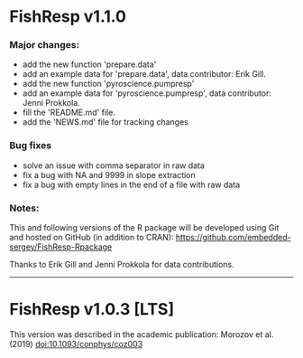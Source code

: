 # FishResp v1.1.0

### Major changes:
* add the new function 'prepare.data'
* add an example data for 'prepare.data', data contributor: Erik Gill.
* add the new function 'pyroscience.pumpresp'
* add an example data for 'pyroscience.pumpresp', data contributor: Jenni Prokkola.
* fill the 'README.md' file.
* add the 'NEWS.md' file for tracking changes

### Bug fixes
* solve an issue with comma separator in raw data
* fix a bug with NA and 9999 in slope extraction
* fix a bug with empty lines in the end of a file with raw data

### Notes:
This and following versions of the R package will be developed using Git and hosted on GitHub (in addition to CRAN):
<https://github.com/embedded-sergey/FishResp-Rpackage>

Thanks to Erik Gill and Jenni Prokkola for data contributions.

------------------------------------------------------------

# FishResp v1.0.3 [LTS]
This version was described in the academic publication:
Morozov et al. (2019) <doi:10.1093/conphys/coz003>
